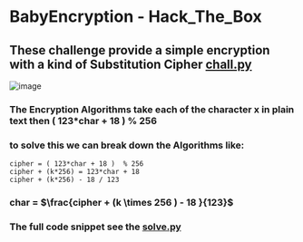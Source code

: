 # BabyEncryption - Hack_The_Box

## These challenge provide a simple encryption with a kind of Substitution Cipher [chall.py](chall.py)

![image](https://github.com/Ov3rxn4ght-Projects/Trong-Tinh/assets/107429242/9e482081-235d-4947-baf8-68ca79e5f103)

### The Encryption Algorithms take each of the character x in plain text then ( 123*char + 18 ) % 256

### to solve this we can break down the Algorithms like:
    cipher = ( 123*char + 18 )  % 256
    cipher + (k*256) = 123*char + 18
    cipher + (k*256) - 18 / 123
    
### char = $\frac{cipher + (k \times 256 )  -  18 }{123}$

### The full code snippet see the [solve.py](solve.py)

